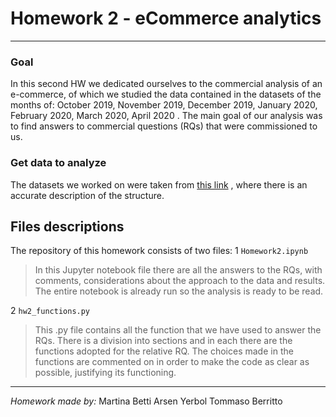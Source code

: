 # Homework 2 - eCommerce analytics

*************************
### Goal
In this second HW we dedicated ourselves to the commercial analysis of an e-commerce, of which we studied the data contained in the datasets of the months of: October 2019, November 2019, December 2019, January 2020, February 2020, March 2020, April 2020 .
The main goal of our analysis was to find answers to commercial questions (RQs) that were commissioned to us.

### Get data to analyze
The datasets we worked on were taken from [this link](https://www.kaggle.com/mkechinov/ecommerce-behavior-data-from-multi-category-store?select=2019-Oct.csv)   , where there is an accurate description of the structure.

## Files descriptions
The repository of this homework consists of two files:
1 `Homework2.ipynb`
> In this Jupyter notebook file there are all the answers to the RQs, with comments, considerations about the approach to the data and results. The entire notebook is already run so the analysis is ready to be read.

2 `hw2_functions.py`
> This .py file contains all the function that we have used to answer the RQs. There is a division into sections and in each there are the functions adopted for the relative RQ. The choices made in the functions are commented on in order to make the code as clear as possible, justifying its functioning.

**********************
*Homework made by:*
Martina Betti
Arsen Yerbol
Tommaso Berritto
